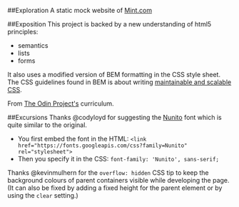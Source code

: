 ##Exploration
A static mock website of [Mint.com](https://wwws.mint.com/login.event?task=S)

##Exposition
This project is backed by a new understanding of html5 principles:
- semantics
- lists
- forms

It also uses a modified version of BEM formatting in the CSS style sheet. The CSS guidelines found in BEM is about writing [maintainable and scalable CSS](http://cssguidelin.es/#bem-like-naming).

From [The Odin Project's](http://www.theodinproject.com/html5-and-css3/html-forms) curriculum.

##Excursions
Thanks @codyloyd for suggesting the [Nunito](https://fonts.google.com/specimen/Nunito?selection.family=Nunito) font which is quite similar to the original.
- You first embed the font in the HTML: `<link href="https://fonts.googleapis.com/css?family=Nunito" rel="stylesheet"> `
- Then you specify it in the CSS: `font-family: 'Nunito', sans-serif;`

Thanks @kevinmulhern for the `overflow: hidden` CSS tip to keep the background colours of parent containers visible while developing the page. (It can also be fixed by adding a fixed height for the parent element or by using the `clear` setting.)
